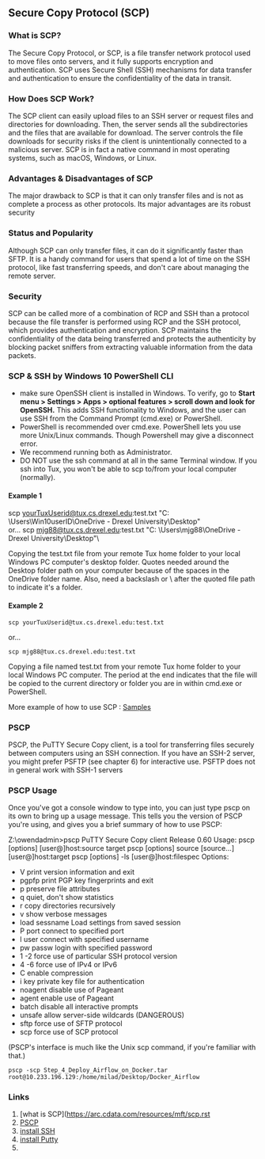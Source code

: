 ## Secure Copy Protocol (SCP)

### What is SCP?

The Secure Copy Protocol, or SCP, is a file transfer network protocol used to move files onto servers, and it fully supports encryption and authentication. SCP uses Secure Shell (SSH) mechanisms for data transfer and authentication to ensure the confidentiality of the data in transit.

### How Does SCP Work?

The SCP client can easily upload files to an SSH server or request files and directories for downloading. Then, the server sends all the subdirectories and the files that are available for download. The server controls the file downloads for security risks if the client is unintentionally connected to a malicious server. SCP is in fact a native command in most operating systems, such as macOS, Windows, or Linux.

### Advantages & Disadvantages of SCP

The major drawback to SCP is that it can only transfer files and is not as complete a process as other protocols.
Its major advantages are its robust security

### Status and Popularity

Although SCP can only transfer files, it can do it significantly faster than SFTP.
It is a handy command for users that spend a lot of time on the SSH protocol, like fast transferring speeds, and don't care about managing the remote server.

### Security

SCP can be called more of a combination of RCP and SSH than a protocol because the file transfer is performed using RCP and the SSH protocol, which provides authentication and encryption. SCP maintains the confidentiality of the data being transferred and protects the authenticity by blocking packet sniffers from extracting valuable information from the data packets.


### SCP & SSH by Windows 10 PowerShell CLI

- make sure OpenSSH client is installed in Windows.
  To verify, go to **Start menu > Settings > Apps > optional features > scroll down and look for OpenSSH.**
  This adds SSH functionality to Windows,
  and the user can use SSH from the Command Prompt (cmd.exe) or PowerShell.
- PowerShell is recommended over cmd.exe. PowerShell lets you use more Unix/Linux commands. Though Powershell may give a disconnect error.
- We recommend running both as Administrator.
- DO NOT use the ssh command at all in the same Terminal window.
  If you ssh into Tux, you won't be able to scp to/from your local computer (normally).

#### Example 1
scp yourTuxUserid@tux.cs.drexel.edu:test.txt "C: \Users\Win10userID\OneDrive - Drexel University\Desktop"\
or...
scp mjg88@tux.cs.drexel.edu:test.txt "C: \Users\mjg88\OneDrive - Drexel University\Desktop"\

Copying the test.txt file from your remote Tux home folder to your local Windows PC computer's desktop folder.
Quotes needed around the Desktop folder path on your computer because of the spaces in the OneDrive folder name.
Also, need a backslash or \ after the quoted file path to indicate it's a folder.

#### Example 2
`scp yourTuxUserid@tux.cs.drexel.edu:test.txt`

or...

`scp mjg88@tux.cs.drexel.edu:test.txt`

Copying a file named test.txt from your remote Tux home folder to your local Windows PC computer.
The period at the end indicates that the file will be copied to the current directory or folder you are in within cmd.exe or PowerShell.

More example of how to use SCP : [Samples](https://support.cci.drexel.edu/cci-virtual-lab-resources/scp-or-ssh-or-sftp-gui-or-cli/scp-windows-10-powershell-cli-command-line-interface/)


### PSCP

PSCP, the PuTTY Secure Copy client, is a tool for transferring files securely between computers using an SSH connection.
If you have an SSH-2 server, you might prefer PSFTP (see chapter 6) for interactive use. PSFTP does not in general work with SSH-1 servers


### PSCP Usage

Once you've got a console window to type into, you can just type pscp on its own to bring up a usage message. This tells you the version of PSCP you're using, and gives you a brief summary of how to use PSCP:

Z:\owendadmin>pscp
PuTTY Secure Copy client
Release 0.60
Usage: pscp [options] [user@]host:source target
       pscp [options] source [source...] [user@]host:target
       pscp [options] -ls [user@]host:filespec
Options:
  - V        print version information and exit
  - pgpfp    print PGP key fingerprints and exit
  - p        preserve file attributes
  - q        quiet, don't show statistics
  - r        copy directories recursively
  - v        show verbose messages
  - load sessname  Load settings from saved session
  - P port   connect to specified port
  - l user   connect with specified username
  - pw passw login with specified password
  - 1 -2     force use of particular SSH protocol version
  - 4 -6     force use of IPv4 or IPv6
  - C        enable compression
  - i key    private key file for authentication
  - noagent  disable use of Pageant
  - agent    enable use of Pageant
  - batch    disable all interactive prompts
  - unsafe   allow server-side wildcards (DANGEROUS)
  - sftp     force use of SFTP protocol
  - scp      force use of SCP protocol
 
(PSCP's interface is much like the Unix scp command, if you're familiar with that.) 


``` shell
pscp -scp Step_4_Deploy_Airflow_on_Docker.tar root@10.233.196.129:/home/milad/Desktop/Docker_Airflow
```
### Links
1. [what is SCP](https://arc.cdata.com/resources/mft/scp.rst
2. [PSCP](https://the.earth.li/~sgtatham/putty/0.60/htmldoc/Chapter5.html)
3. [install SSH](https://github.com/PowerShell/Win32-OpenSSH)
4. [install Putty](https://www.chiark.greenend.org.uk/~sgtatham/putty/latest.html)
5. [](https://phoenixnap.com/kb/linux-scp-command)
